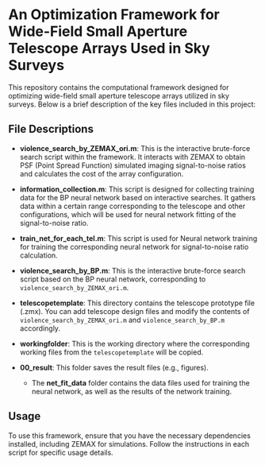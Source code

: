 # An Optimization Framework for Wide-Field Small Aperture Telescope Arrays Used in Sky Surveys

This repository contains the computational framework designed for optimizing wide-field small aperture telescope arrays utilized in sky surveys. Below is a brief description of the key files included in this project:

## File Descriptions

- **violence_search_by_ZEMAX_ori.m**: This is the interactive brute-force search script within the framework. It interacts with ZEMAX to obtain PSF (Point Spread Function) simulated imaging signal-to-noise ratios and calculates the cost of the array configuration.

- **information_collection.m**: This script is designed for collecting training data for the BP neural network based on interactive searches. It gathers data within a certain range corresponding to the telescope and other configurations, which will be used for neural network fitting of the signal-to-noise ratio.

- **train_net_for_each_tel.m**: This script is used for Neural network training for training the corresponding neural network for signal-to-noise ratio calculation.

- **violence_search_by_BP.m**: This is the interactive brute-force search script based on the BP neural network, corresponding to `violence_search_by_ZEMAX_ori.m`.

- **telescopetemplate**: This directory contains the telescope prototype file (.zmx). You can add telescope design files and modify the contents of `violence_search_by_ZEMAX_ori.m` and `violence_search_by_BP.m` accordingly.

- **workingfolder**: This is the working directory where the corresponding working files from the `telescopetemplate` will be copied.

- **00_result**: This folder saves the result files (e.g., figures).
  - The **net_fit_data** folder contains the data files used for training the neural network, as well as the results of the network training.

## Usage

To use this framework, ensure that you have the necessary dependencies installed, including ZEMAX for simulations. Follow the instructions in each script for specific usage details.
